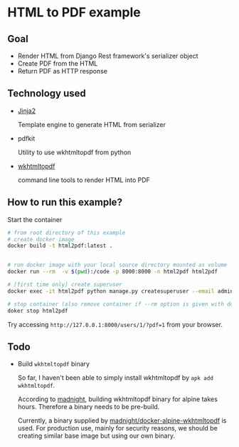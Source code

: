 # HTML to PDF example

## Goal

* Render HTML from Django Rest framework's serializer object
* Create PDF from the HTML
* Return PDF as HTTP response

## Technology used

* [Jinja2](http://jinja.pocoo.org/docs/2.10/)

    Template engine to generate HTML from serializer

* pdfkit

    Utility to use wkhtmltopdf from python


* [wkhtmltopdf](https://wkhtmltopdf.org/)

    command line tools to render HTML into PDF

## How to run this example?

Start the container
```bash
# from root directory of this example
# create docker image
docker build -t html2pdf:latest .


# run docker image with your local source directory mounted as volume
docker run --rm  -v $(pwd):/code -p 8000:8000 -n html2pdf html2pdf

# [first time only] create superuser
docker exec -it html2pdf python manage.py createsuperuser --email admin@example.com --username admin

# stop container (also remove container if --rm option is given with docker run command
doker stop html2pdf

```

Try accessing `http://127.0.0.1:8000/users/1/?pdf=1` from your browser.


## Todo

* Build `wkhtmltopdf` binary

    So far, I haven't been able to simply install wkhtmltopdf by `apk add wkhtmltopdf`.

    According to [madnight](https://github.com/madnight/docker-alpine-wkhtmltopdf/blob/master/Dockerfile), building wkhtmltopdf binary for alpine takes hours. Therefore a binary needs to be pre-build.

    Currently, a binary supplied by [madnight/docker-alpine-wkhtmltopdf](https://github.com/madnight/docker-alpine-wkhtmltopdf) is used.
    For production use, mainly for security reasons, we should be creating similar base image but using our own binary.

